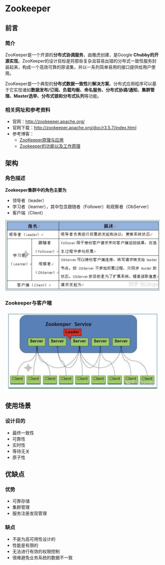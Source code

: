 # Zookeeper

## 前言

### 简介

ZooKeeper是一个开源的**分布式协调服务**，由雅虎创建，是Google **Chubby的开源实现**。ZooKeeper的设计目标是将那些复杂且容易出错的分布式一致性服务封装起来，构成一个高效可靠的原语集，并以一系列简单易用的接口提供给用户使用。

ZooKeeper是一个典型的**分布式数据一致性**的**解决方案**。分布式应用程序可以基于它实现诸如**数据发布/订阅、负载均衡、命名服务、分布式协调/通知、集群管理、Master选举、分布式锁和分布式队列**等功能。

### 相关网址和参考资料

- 官网：http://zookeeper.apache.org/
- 官网下载：http://zookeeper.apache.org/doc/r3.5.7/index.html
- 参考博客：
  - [ZooKeeper原理与应用](https://www.jianshu.com/p/84ad63127cd1)
  - [Zookeeper的功能以及工作原理](https://www.cnblogs.com/felixzh/p/5869212.html)

## 架构

### 角色描述

**Zookeeper集群中的角色主要为**

- 领导者（leader）
- 学习者（learner），其中包含跟随者（Follower）和观察者（ObServer）
- 客户端（Client）

![img](https://github.com/Humbertzhang/microservice-projects-intro/blob/master/pictures/zookeeper/role.png?raw=true)

### Zookeeper与客户端

![img](https://github.com/Humbertzhang/microservice-projects-intro/blob/master/pictures/zookeeper/architecture.png?raw=true)



## 使用场景

### 设计目的

- 最终一致性
- 可靠性
- 实时性
- 等待无关
- 原子性

## 优缺点

### 优势

- 可靠存储
- 集群管理
- 服务注册发现管理

### 缺点

- 不是为高可用性设计的
- 性能是有限的
- 无法进行有效的权限控制
- 很难避免业务系统的数据不一致

